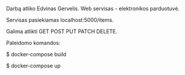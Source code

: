 Darbą atliko Edvinas Gervelis. Web servisas - elektronikos parduotuvė.

Servisas pasiekiamas localhost:5000/items.

Galima atlikti GET POST PUT PATCH DELETE.

Paleidomo komandos:

$ docker-compose build

$ docker-compose up
